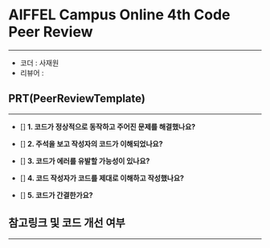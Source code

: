 # AIFFEL Campus Online 4th Code Peer Review
----  
- 코더 : 사재원
- 리뷰어 : 

## **PRT(PeerReviewTemplate)**  
------------------  
- [] **1. 코드가 정상적으로 동작하고 주어진 문제를 해결했나요?**
  
  
- [] **2. 주석을 보고 작성자의 코드가 이해되었나요?**  

- [] **3. 코드가 에러를 유발할 가능성이 있나요?**
  
- [] **4. 코드 작성자가 코드를 제대로 이해하고 작성했나요?**  

- [] **5. 코드가 간결한가요?**  
  
    
## **참고링크 및 코드 개선 여부**  
------------------  

